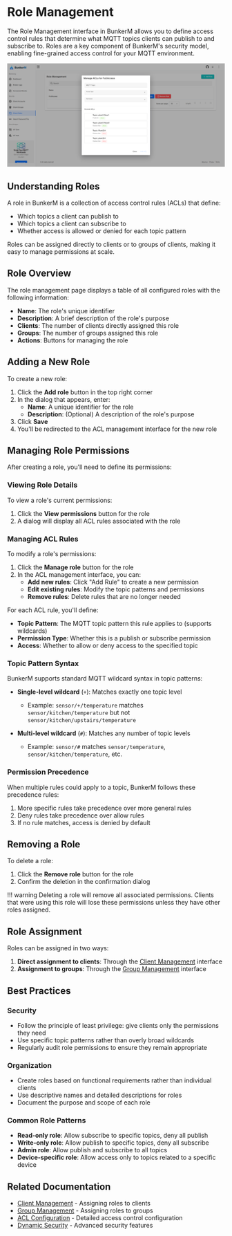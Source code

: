# Role Management

The Role Management interface in BunkerM allows you to define access control rules that determine what MQTT topics clients can publish to and subscribe to. Roles are a key component of BunkerM's security model, enabling fine-grained access control for your MQTT environment.

![Role Management](../assets/images/role-management.png)

## Understanding Roles

A role in BunkerM is a collection of access control rules (ACLs) that define:

- Which topics a client can publish to
- Which topics a client can subscribe to
- Whether access is allowed or denied for each topic pattern

Roles can be assigned directly to clients or to groups of clients, making it easy to manage permissions at scale.

## Role Overview

The role management page displays a table of all configured roles with the following information:

- **Name**: The role's unique identifier
- **Description**: A brief description of the role's purpose
- **Clients**: The number of clients directly assigned this role
- **Groups**: The number of groups assigned this role
- **Actions**: Buttons for managing the role

## Adding a New Role

To create a new role:

1. Click the **Add role** button in the top right corner
2. In the dialog that appears, enter:
   - **Name**: A unique identifier for the role
   - **Description**: (Optional) A description of the role's purpose
3. Click **Save**
4. You'll be redirected to the ACL management interface for the new role

## Managing Role Permissions

After creating a role, you'll need to define its permissions:

### Viewing Role Details

To view a role's current permissions:

1. Click the **View permissions** button for the role
2. A dialog will display all ACL rules associated with the role

### Managing ACL Rules

To modify a role's permissions:

1. Click the **Manage role** button for the role
2. In the ACL management interface, you can:
   - **Add new rules**: Click "Add Rule" to create a new permission
   - **Edit existing rules**: Modify the topic patterns and permissions
   - **Remove rules**: Delete rules that are no longer needed

For each ACL rule, you'll define:

- **Topic Pattern**: The MQTT topic pattern this rule applies to (supports wildcards)
- **Permission Type**: Whether this is a publish or subscribe permission
- **Access**: Whether to allow or deny access to the specified topic

### Topic Pattern Syntax

BunkerM supports standard MQTT wildcard syntax in topic patterns:

- **Single-level wildcard** (`+`): Matches exactly one topic level
  - Example: `sensor/+/temperature` matches `sensor/kitchen/temperature` but not `sensor/kitchen/upstairs/temperature`

- **Multi-level wildcard** (`#`): Matches any number of topic levels
  - Example: `sensor/#` matches `sensor/temperature`, `sensor/kitchen/temperature`, etc.

### Permission Precedence

When multiple rules could apply to a topic, BunkerM follows these precedence rules:

1. More specific rules take precedence over more general rules
2. Deny rules take precedence over allow rules
3. If no rule matches, access is denied by default

## Removing a Role

To delete a role:

1. Click the **Remove role** button for the role
2. Confirm the deletion in the confirmation dialog

!!! warning
    Deleting a role will remove all associated permissions. Clients that were using this role will lose these permissions unless they have other roles assigned.

## Role Assignment

Roles can be assigned in two ways:

1. **Direct assignment to clients**: Through the [Client Management](client-management.md) interface
2. **Assignment to groups**: Through the [Group Management](group-management.md) interface

## Best Practices

### Security

- Follow the principle of least privilege: give clients only the permissions they need
- Use specific topic patterns rather than overly broad wildcards
- Regularly audit role permissions to ensure they remain appropriate

### Organization

- Create roles based on functional requirements rather than individual clients
- Use descriptive names and detailed descriptions for roles
- Document the purpose and scope of each role

### Common Role Patterns

- **Read-only role**: Allow subscribe to specific topics, deny all publish
- **Write-only role**: Allow publish to specific topics, deny all subscribe
- **Admin role**: Allow publish and subscribe to all topics
- **Device-specific role**: Allow access only to topics related to a specific device

## Related Documentation

- [Client Management](client-management.md) - Assigning roles to clients
- [Group Management](group-management.md) - Assigning roles to groups
- [ACL Configuration](acl-configuration.md) - Detailed access control configuration
- [Dynamic Security](../advanced/dynamic-security.md) - Advanced security features 